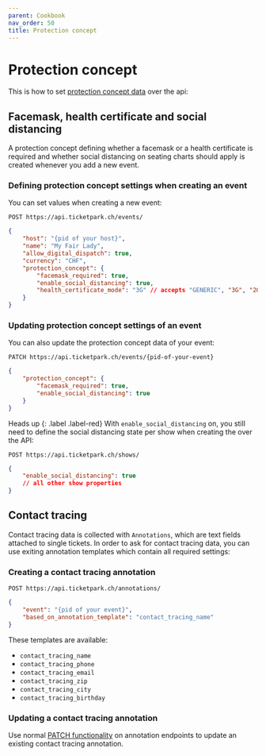```yaml
---
parent: Cookbook
nav_order: 50
title: Protection concept
---
```

# Protection concept

This is how to set [protection concept data](https://headwayapp.co/ticketpark-changelog/schutzkonzept-einfach-selbst-definieren-169591) over the api:


## Facemask, health certificate and social distancing

A protection concept defining whether a facemask or a health certificate is required and whether social distancing on seating charts should apply
is created whenever you add a new event.


### Defining protection concept settings when creating an event

You can set values when creating a new event:

```
POST https://api.ticketpark.ch/events/
```

```json
{
    "host": "{pid of your host}",
    "name": "My Fair Lady",
    "allow_digital_dispatch": true,
    "currency": "CHF",
    "protection_concept": {
        "facemask_required": true,
        "enable_social_distancing": true,
        "health_certificate_mode": "3G" // accepts "GENERIC", "3G", "2G", "2GPLUS" and null
    }
}
```

### Updating protection concept settings of an event

You can also update the protection concept data of your event:

```
PATCH https://api.ticketpark.ch/events/{pid-of-your-event}
```

```json
{
    "protection_concept": {
        "facemask_required": true,
        "enable_social_distancing": true
    }
}
```


Heads up
{: .label .label-red}
With `enable_social_distancing` on, you still need to define the social distancing state per show when creating the over the API:


```
POST https://api.ticketpark.ch/shows/
```

```json
{
    "enable_social_distancing": true
    // all other show properties
}
```


## Contact tracing

Contact tracing data is collected with `Annotations`, which are text fields attached to single tickets.
In order to ask for contact tracing data, you can use exiting annotation templates which contain all required settings:

### Creating a contact tracing annotation

 ```
 POST https://api.ticketpark.ch/annotations/
 ```
 
 ```json
 {
     "event": "{pid of your event}",
     "based_on_annotation_template": "contact_tracing_name"
 }
 ```


These templates are available:

* `contact_tracing_name`
* `contact_tracing_phone`
* `contact_tracing_email`
* `contact_tracing_zip`
* `contact_tracing_city`
* `contact_tracing_birthday`


### Updating a contact tracing annotation

Use normal [PATCH functionality](../getting-started/basic-requests.html) on annotation endpoints to update an
existing contact tracing annotation.
